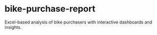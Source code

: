 # bike-purchase-report
Excel-based analysis of bike purchasers with interactive dashboards and insights.
